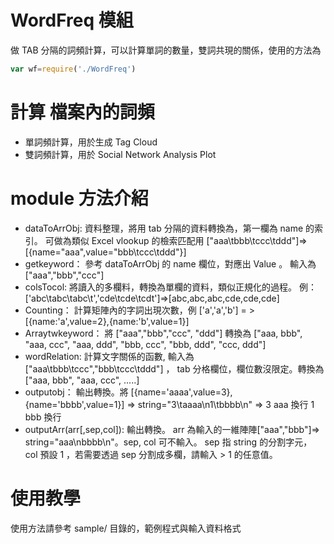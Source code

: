 # WordFreq 模組

做 TAB 分隔的詞頻計算，可以計算單詞的數量，雙詞共現的關係，使用的方法為
```javascript
var wf=require('./WordFreq')
```

# 計算 檔案內的詞頻

* 單詞頻計算，用於生成 Tag Cloud
* 雙詞頻計算，用於 Social Network Analysis Plot

# module 方法介紹

* dataToArrObj: 資料整理，將用 tab 分隔的資料轉換為，第一欄為 name 的索引。 可做為類似 Excel vlookup 的檢索匹配用  ["aaa\tbbb\tccc\tddd"]=>[{name="aaa",value="bbb\tccc\tddd"}]
* getkeyword： 參考 dataToArrObj 的 name 欄位，對應出 Value 。 輸入為 ["aaa","bbb","ccc"]
* colsTocol: 將讀入的多欄料，轉換為單欄的資料，類似正規化的過程。 例：['abc\tabc\tabc\t','cde\tcde\tcdt']=>[abc,abc,abc,cde,cde,cde]
* Counting： 計算矩陣內的字詞出現次數，例 ['a','a','b'] = >[{name:'a',value=2},{name:'b',value=1}]
* Arraytwkeyword： 將 ["aaa","bbb","ccc", "ddd"] 轉換為 ["aaa, bbb", "aaa, ccc", "aaa, ddd", "bbb, ccc", "bbb, ddd", "ccc, ddd"]
* wordRelation: 計算文字關係的函數, 輸入為 ["aaa\tbbb\tccc","bbb\tccc\tddd"] ， tab 分格欄位，欄位數沒限定。轉換為 ["aaa, bbb", "aaa, ccc", .....]
* outputobj： 輸出轉換。將 [{name='aaaa',value=3},{name='bbbb',value=1}] => string="3\taaaa\n1\tbbbb\n"  => 3  aaa 換行 1 bbb 換行
* outputArr(arr[,sep,col]): 輸出轉換。 arr 為輸入的一維陣陣["aaa","bbb"]=> string="aaa\nbbbb\n"。sep, col 可不輸入。 sep 指 string 的分割字元， col 預設 1 ，若需要透過  sep 分割成多欄，請輸入 > 1 的任意值。

# 使用教學

使用方法請參考 sample/ 目錄的，範例程式與輸入資料格式
